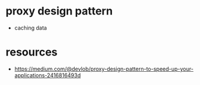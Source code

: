# proxy design pattern

* caching data


# resources

* https://medium.com/@devlob/proxy-design-pattern-to-speed-up-your-applications-2416816493d
